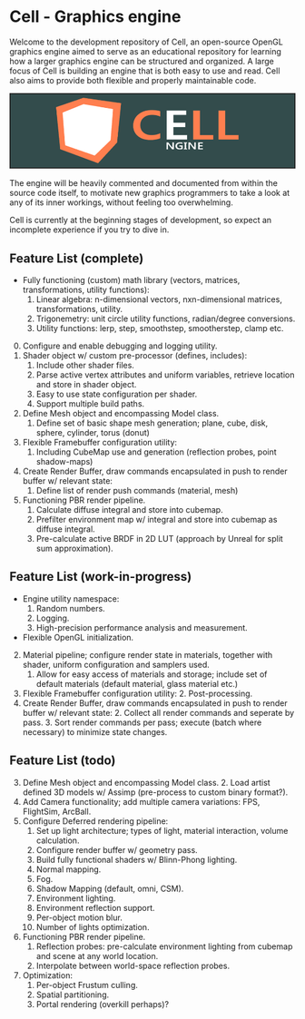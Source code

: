 Cell - Graphics engine
======
Welcome to the development repository of Cell, an open-source OpenGL graphics engine aimed to serve as an educational repository 
for learning how a larger graphics engine can be structured and organized. A large focus of Cell is building an engine that is both easy 
to use and read. Cell also aims to provide both flexible and properly maintainable code.

![Logo of Cell Graphics Engine](logo.png "Cell Graphics Engine Logo")

The engine will be heavily commented and documented from within the source code itself, to motivate new graphics programmers
to take a look at any of its inner workings, without feeling too overwhelming. 

Cell is currently at the beginning stages of development, so expect an incomplete experience if you try to dive in.

Feature List (complete)
------
* Fully functioning (custom) math library (vectors, matrices, transformations, utility functions):
	1. Linear algebra: n-dimensional vectors, nxn-dimensional matrices, transformations, utility. 
	2. Trigonemetry: unit circle utility functions, radian/degree conversions.
	3. Utility functions: lerp, step, smoothstep, smootherstep, clamp etc.

0. Configure and enable debugging and logging utility.
1. Shader object w/ custom pre-processor (defines, includes):
	1. Include other shader files.
	2. Parse active vertex attributes and uniform variables, retrieve location and store in shader object.
	3. Easy to use state configuration per shader.
    4. Support multiple build paths.
3. Define Mesh object and encompassing Model class.
	1. Define set of basic shape mesh generation; plane, cube, disk, sphere, cylinder, torus (donut)
5. Flexible Framebuffer configuration utility:
	1. Including CubeMap use and generation (reflection probes, point shadow-maps)
6. Create Render Buffer, draw commands encapsulated in push to render buffer w/ relevant state:
	1. Define list of render push commands (material, mesh)
8. Functioning PBR render pipeline.
	1. Calculate diffuse integral and store into cubemap.
	2. Prefilter environment map w/ integral and store into cubemap as diffuse integral.
	3. Pre-calculate active BRDF in 2D LUT (approach by Unreal for split sum approximation).
	
Feature List (work-in-progress)
------
* Engine utility namespace:
	1. Random numbers.
	2. Logging.
	3. High-precision performance analysis and measurement.
* Flexible OpenGL initialization.
	
2. Material pipeline; configure render state in materials, together with shader, uniform configuration and samplers used.
	1. Allow for easy access of materials and storage; include set of default materials (default material, glass material etc.)
5. Flexible Framebuffer configuration utility:
	2. Post-processing.
6. Create Render Buffer, draw commands encapsulated in push to render buffer w/ relevant state:
	2. Collect all render commands and seperate by pass.
	3. Sort render commands per pass; execute (batch where necessary) to minimize state changes.
	
Feature List (todo)
------
3. Define Mesh object and encompassing Model class.
	2. Load artist defined 3D models w/ Assimp (pre-process to custom binary format?).
4. Add Camera functionality; add multiple camera variations: FPS, FlightSim, ArcBall.
7. Configure Deferred rendering pipeline:
	1. Set up light architecture; types of light, material interaction, volume calculation.
	2. Configure render buffer w/ geometry pass.
	3. Build fully functional shaders w/ Blinn-Phong lighting.
	4. Normal mapping.
	5. Fog.
	6. Shadow Mapping (default, omni, CSM).
	7. Environment lighting.
	8. Environment reflection support.
	9. Per-object motion blur.
	10. Number of lights optimization.
8. Functioning PBR render pipeline.
	1. Reflection probes: pre-calculate environment lighting from cubemap and scene at any world location.
	2. Interpolate between world-space reflection probes.
9. Optimization:
	1. Per-object Frustum culling.
	2. Spatial partitioning.
	3. Portal rendering (overkill perhaps)?
	
